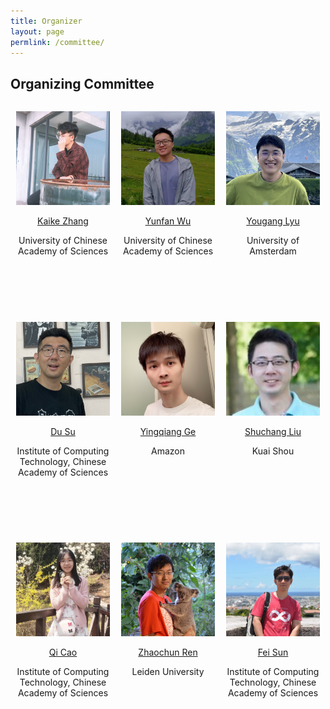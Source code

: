 ```yaml
---
title: Organizer
layout: page
permlink: /committee/
---
```

<link rel="stylesheet" href="../style.css">

## Organizing Committee

<style>
/* 成员容器样式 */
.committee-member {
  margin-bottom: 10ex;
  width: 30%;
  max-width: 300px; /* 与照片宽度一致 */
  box-sizing: border-box;
  text-align: center; /* 文字居中 */
}

/* Flex容器样式 */
.committee-container {
  display: flex;
  flex-wrap: wrap;
  justify-content: space-around;
}

/* 小屏幕设备样式 */
@media screen and (max-width: 768px) {
  .committee-member {
    width: 100%;
    max-width: none;
  }
}
</style>

<div class="committee-container">
  <div class="committee-member">
    <p><img src="kkz.jpeg" style="width: 150px; height:150px;"></p>
    <p><a href="https://kaike-zhang.github.io/">Kaike Zhang</a></p>
    <p>University of Chinese Academy of Sciences</p>
  </div>

  <div class="committee-member">
    <p><img src="wyf.jpg" style="width: 150px; height:150px;"></p>
    <p><a href="profile.yunfan.info">Yunfan Wu</a></p>
    <p>University of Chinese Academy of Sciences</p>
  </div>

  <div class="committee-member">
    <p><img src="lyuyougang.png" style="width: 150px; height:150px;"></p>
    <p><a href="https://youganglyu.github.io/">Yougang Lyu</a></p>
    <p>University of Amsterdam</p>
  </div>

  <div class="committee-member">
    <p><img src="sudu.pic.jpg" style="width: 150px; height:150px;"></p>
    <p><a href="https://scholar.google.com/citations?hl=en&user=w2pQByMAAAAJ&view_op=list_works&gmla=AL3_zigxd_kXXPJGKuE2SyjKu9lFnBizozo0T_zEMjDbmMOPgrzym7_9YfBTfVIwJ8Nib7pys8H-ZOeDmjQNMRwe45ggeCYz3I3ptA">Du Su</a></p>
    <p>Institute of Computing Technology, Chinese Academy of Sciences</p>
  </div>

  <div class="committee-member">
    <p><img src="gyq.jpeg" style="width: 150px; height:150px;"></p>
    <p><a href="https://yingqiangge.github.io/">Yingqiang Ge</a></p>
    <p>Amazon</p>
  </div>

  <div class="committee-member">
    <p><img src="lsc.jpeg" style="width: 150px; height:150px;"></p>
    <p><a href="https://scholar.google.com/citations?user=kivnB4QAAAAJ&hl=zh-CN">Shuchang Liu</a></p>
    <p>Kuai Shou</p>
  </div>

  <div class="committee-member">
    <p><img src="cq.jpeg" style="width: 150px; height:150px;"></p>
    <p><a href="https://caoqi92.github.io/">Qi Cao</a></p>
    <p>Institute of Computing Technology, Chinese Academy of Sciences</p>
  </div>

  <div class="committee-member">
    <p><img src="zcr.jpg" style="width: 150px; height:150px;"></p>
    <p><a href="https://renzhaochun.github.io/">Zhaochun Ren</a></p>
    <p>Leiden University</p>
  </div>

  <div class="committee-member">
    <p><img src="sf.jpg" style="width: 150px; height:150px;"></p>
    <p><a href="http://ofey.me/">Fei Sun</a></p>
    <p>Institute of Computing Technology, Chinese Academy of Sciences</p>
  </div>
</div>

<!-- 
## Organizing Committee

<div style="margin-bottom: 3ex; max-width: 50%; min-width: 200px; display: inline-block;  vertical-align: top">
<p><img src="kkz.jpeg" style="height:150px"></p>
<p><a href="https://kaike-zhang.github.io/">Kaike Zhang</a></p>
<p>University of Chinese Academy of Sciences</p>
</div>

<div style="margin-bottom: 3ex; max-width: 50%; min-width: 200px; display: inline-block;  vertical-align: top">
<p><img src="cq.jpeg" style="height:150px"></p>
<p><a href="profile.yunfan.info">Yunfan Wu</a></p>
<p>University of Chinese Academy of Sciences</p>
</div>

<div style="margin-bottom: 3ex; max-width: 50%; min-width: 200px; display: inline-block;  vertical-align: top">
<p><img src="lyuyougang.png" style="height:150px"></p>
<p><a href="https://youganglyu.github.io/">Yougang Lyu</a></p>
<p>University of Amsterdam</p>
</div>

<div style="margin-bottom: 3ex; max-width: 50%; min-width: 200px; display: inline-block;  vertical-align: top">
<p><img src="sudu.pic.jpg" style="height:150px"></p>
<p><a href="https://scholar.google.com/citations?hl=en&user=w2pQByMAAAAJ&view_op=list_works&gmla=AL3_zigxd_kXXPJGKuE2SyjKu9lFnBizozo0T_zEMjDbmMOPgrzym7_9YfBTfVIwJ8Nib7pys8H-ZOeDmjQNMRwe45ggeCYz3I3ptA">Du Su</a></p>
<p>Institute of Computing Technology, Chinese Academy of Sciences</p>
</div>

<div style="margin-bottom: 3ex; max-width: 50%; min-width: 200px; display: inline-block;  vertical-align: top">
<p><img src="gyq.jpeg" style="height:150px"></p>
<p><a href="https://yingqiangge.github.io/">Yingqiang Ge</a></p>
<p>Amazon</p>
</div>

<div style="margin-bottom: 3ex; max-width: 50%; min-width: 200px; display: inline-block;  vertical-align: top">
<p><img src="lsc.jpeg" style="height:150px"></p>
<p><a href="https://scholar.google.com/citations?user=kivnB4QAAAAJ&hl=zh-CN">Shuchang Liu</a></p>
<p>Kuai Shou</p>
</div>

<div style="margin-bottom: 3ex; max-width: 50%; min-width: 200px; display: inline-block;  vertical-align: top">
<p><img src="cq.jpeg" style="height:150px"></p>
<p><a href="https://caoqi92.github.io/">Qi Cao</a></p>
<p>Institute of Computing Technology, Chinese Academy of Sciences</p>
</div>

<div style="margin-bottom: 3ex; max-width: 50%; min-width: 200px; display: inline-block;  vertical-align: top">
<p><img src="zcr.jpg" style="height:150px"></p>
<p><a href="https://renzhaochun.github.io/">Zhaochun Ren</a></p>
<p>Leiden University</p>
</div>

<div style="margin-bottom: 3ex; max-width: 50%; min-width: 200px; display: inline-block;  vertical-align: top">
<p><img src="sf.jpg" style="height:150px"></p>
<p><a href="http://ofey.me/">Fei Sun</a></p>
<p>Institute of Computing Technology, Chinese Academy of Sciences</p>
</div> -->